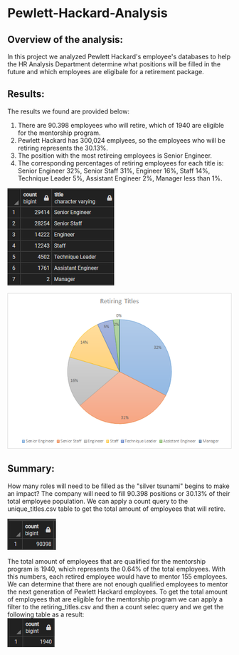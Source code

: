 # Pewlett-Hackard-Analysis
## Overview of the analysis:
In this project we analyzed Pewlett Hackard's employee's databases to help the HR Analysis Department determine what positions will be filled in the future and which employees are eligibale for a retirement package. 

## Results: 
The results we found are provided below:
1. There are 90.398 employees who will retire, which of 1940 are eligible for the mentorship program.
2. Pewlett Hackard has 300,024 emplyees, so the employees who will be retiring represents the 30.13%.
3. The position with the most retireing employees is Senior Engineer.
4. The corresponding percentages of retiring employees for each title is: Senior Engineer 32%, Senior Staff 31%, Engineer 16%, Staff 14%, Technique Leader 5%, Assistant Engineer 2%, Manager less than 1%. 

![](/Resources/retiring_titles.png) 

![](/Resources/retiring_titles_pie.png)

## Summary: 

How many roles will need to be filled as the "silver tsunami" begins to make an impact? The company will need to fill 90.398 positions or 30.13% of their total employee population. We can apply a count query to the unique_titles.csv table to get the total amount of employees that will retire. 

![](/Resources/unique_titles_count.png)


The total amount of employees that are qualified for the mentorship program is 1940, which represents the 0.64% of the total employees. With this numbers, each retired employee would have to mentor 155 employees. We can determine that there are not enough qualified employees to mentor the next generation of Pewlett Hackard employees. To get the total amount of employees that are eligible for the mentorship program we can apply a filter to the retiring_titles.csv and then a count selec query and we get the following table as a result:  
![](/Resources/mentorship_eligibility_count.png)

